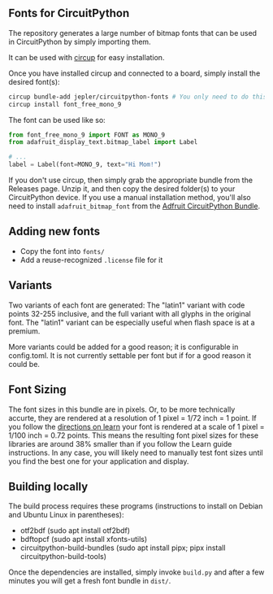 ## Fonts for CircuitPython

<!-- SPDX-FileCopyrightText: 2023 Jeff Epler for Adafruit Industries -->
<!-- SPDX-License-Identifier: MIT -->

The repository generates a large number of bitmap fonts that can be
used in CircuitPython by simply importing them.

It can be used with [circup](https://pypi.org/project/circup/) for easy installation.

Once you have installed circup and connected to a board, simply install the desired font(s):

```sh
circup bundle-add jepler/circuitpython-fonts # You only need to do this once
circup install font_free_mono_9
```

The font can be used like so:
```python
from font_free_mono_9 import FONT as MONO_9
from adafruit_display_text.bitmap_label import Label

# ...
label = Label(font=MONO_9, text="Hi Mom!")
```

If you don't use circup, then simply grab the appropriate bundle from
the Releases page. Unzip it, and then copy the desired folder(s) to your
CircuitPython device. If you use a manual installation method, you'll also
need to install `adafruit_bitmap_font` from the [Adfruit CircuitPython Bundle](https://github.com/adafruit/Adafruit_CircuitPython_Bundle/).

## Adding new fonts

 * Copy the font into `fonts/`
 * Add a reuse-recognized `.license` file for it

## Variants

Two variants of each font are generated: The "latin1" variant with code points 32-255 inclusive, and the full variant with all glyphs in the original font. The "latin1" variant can be especially useful when flash space is at a premium.

More variants could be added for a good reason; it is configurable in config.toml. It is not currently settable per font but if for a good reason it could be.

## Font Sizing

The font sizes in this bundle are in pixels.
Or, to be more technically accurte, they are rendered at a resolution of 1 pixel = 1/72 inch = 1 point.
If you follow the [directions on learn](https://learn.adafruit.com/custom-fonts-for-pyportal-circuitpython-display/use-otf2bdf) your font is rendered at a scale of 1 pixel = 1/100 inch = 0.72 points.
This means the resulting font pixel sizes for these libraries are around 38% smaller than if you follow the Learn guide instructions.
In any case, you will likely need to manually test font sizes until you find the best one for your application and display.

## Building locally

The build process requires these programs (instructions to install on Debian and Ubuntu Linux in parentheses):
 * otf2bdf (sudo apt install otf2bdf)
 * bdftopcf (sudo apt install xfonts-utils)
 * circuitpython-build-bundles (sudo apt install pipx; pipx install circuitpython-build-tools)

Once the dependencies are installed, simply invoke `build.py` and after a few minutes you will get a fresh font bundle in `dist/`.
